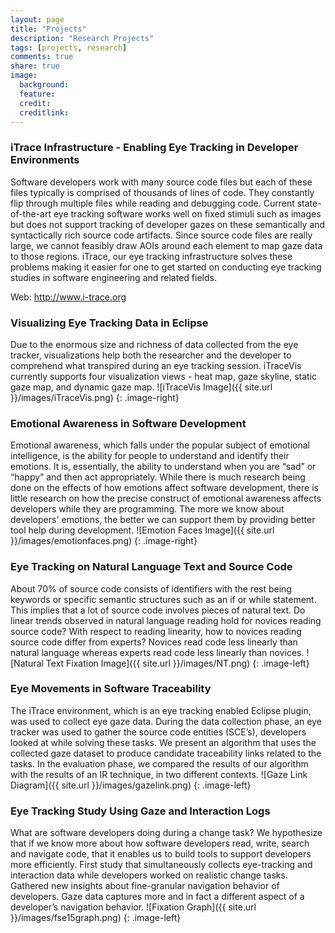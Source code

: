 ```yaml
---
layout: page
title: "Projects"
description: "Research Projects"
tags: [projects, research] 
comments: true
share: true
image:
  background: 
  feature:
  credit:
  creditlink:
---
```



### iTrace Infrastructure - Enabling Eye Tracking in Developer Environments
Software developers work with many source code files but each of these files typically is comprised of thousands of lines of code. They constantly flip through multiple files while reading and debugging code. Current state-of-the-art eye tracking software works well on fixed stimuli such as images but does not support tracking of developer gazes on these semantically and syntactically rich source code artifacts. Since source code files are really large, we cannot feasibly draw AOIs around each element to map gaze data to those regions. iTrace, our eye tracking infrastructure solves these problems making it easier for one to get started on conducting eye tracking studies in software engineering and related fields.

Web: http://www.i-trace.org

### Visualizing Eye Tracking Data in Eclipse
Due to the enormous size and richness
of data collected from the eye tracker, visualizations help both
the researcher and the developer to comprehend what transpired
during an eye tracking session. iTraceVis currently supports four
visualization views - heat map, gaze skyline, static gaze map,
and dynamic gaze map.
![iTraceVis Image]({{ site.url }}/images/iTraceVis.png)
{: .image-right}

### Emotional Awareness in Software Development
Emotional awareness, which falls under the popular subject of emotional intelligence, is the ability for people to understand and identify their emotions. It is, essentially, the ability to understand when you are “sad” or “happy” and then act appropriately. While there is much research being done on the effects of how emotions affect software development, there is little research on how the precise construct of emotional awareness affects developers while they are programming. The more we know about developers' emotions, the better we can support them by providing better tool help during development. 
![Emotion Faces Image]({{ site.url }}/images/emotionfaces.png)
{: .image-right}

### Eye Tracking on Natural Language Text and Source Code
About 70% of source code consists of identifiers with the rest being keywords or specific semantic structures such as an if or while statement.
This implies that a lot of source code involves pieces of natural text.  Do linear trends observed in natural language reading hold for novices reading source code? With respect to reading linearity, how to novices reading source code differ from experts? Novices read code less linearly than natural language whereas experts read code less linearly than novices.
![Natural Text Fixation Image]({{ site.url }}/images/NT.png)
{: .image-left}

### Eye Movements in Software Traceability
The iTrace environment, which is an eye tracking enabled Eclipse plugin, was used to collect eye gaze data. During the data collection phase, an eye tracker was used to gather the source code entities (SCE’s), developers looked at while solving these tasks. We present an algorithm that uses the collected gaze dataset to produce candidate traceability links related to the tasks. In the evaluation phase, we compared the results of our algorithm with the results of an IR technique, in two different contexts.
![Gaze Link Diagram]({{ site.url }}/images/gazelink.png)
{: .image-left}

### Eye Tracking Study Using Gaze and Interaction Logs
What are software developers doing during a change task? We hypothesize that if we know more about how software developers read, write, search and navigate code, that it enables us to build tools to support developers more efficiently. First study that simultaneously collects eye-tracking and interaction data while developers worked on realistic change tasks. Gathered new insights about fine-granular navigation behavior of developers. Gaze data captures more and in fact a different aspect of a developer’s navigation behavior. 
![Fixation Graph]({{ site.url }}/images/fse15graph.png)
{: .image-left}







